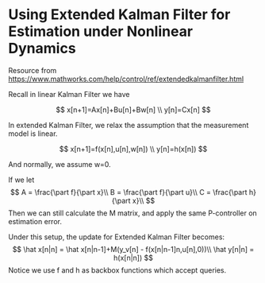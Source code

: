 # Using Extended Kalman Filter for Estimation under Nonlinear Dynamics

Resource from https://www.mathworks.com/help/control/ref/extendedkalmanfilter.html

Recall in linear Kalman Filter we have

$$
x[n+1]=Ax[n]+Bu[n]+Bw[n]
\\
y[n]=Cx[n]
$$

In extended Kalman Filter, we relax the assumption that the measurement model is linear.

$$
x[n+1]=f(x[n],u[n],w[n])
\\
y[n]=h(x[n])
$$

And normally, we assume w=0.

If we let
$$
A = \frac{\part f}{\part x}\\
B = \frac{\part f}{\part u}\\
C = \frac{\part h}{\part x}\\
$$
Then we can still calculate the M matrix, and apply the same P-controller on estimation error.

Under this setup, the update for Extended Kalman Filter becomes:
$$
\hat x[n|n] = \hat x[n|n-1]+M(y_v[n] - f(x[n|n-1]n,u[n],0))\\
\hat y[n|n] = h(x[n|n])
$$
Notice we use f and h as backbox functions which accept queries.
